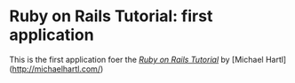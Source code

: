 # Ruby on Rails Tutorial: first application

This is the first application foer the [*Ruby on Rails Tutorial*](http://www.railstutorial.org) by [Michael Hartl] (http://michaelhartl.com/)